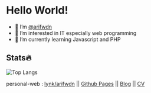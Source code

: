 # Hello World!
- 👋 I’m [@arifwdn](https://instagram.com/arifwdn)
- 👀 I’m interested in IT especially web programming
- 🌱 I’m currently learning Javascript and PHP

## Stats🔥
![Top Langs](https://github-readme-stats.vercel.app/api/top-langs/?username=arifwdn)

personal-web : [lynk/arifwdn](https://lynk.id/arifwdn) || [Github Pages](https://arifwdn.github.io) || [Blog](https://codecodecppsaya.blogspot.com) || [CV](https://arifwdn.github.io/cv)

<!---
arifwdn/arifwdn is a ✨ special ✨ repository because its `README.md` (this file) appears on your GitHub profile.
You can click the Preview link to take a look at your changes.
--->
